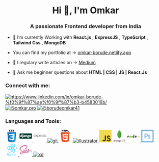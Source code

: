 <h1 align="center">Hi 👋, I'm Omkar</h1>
<h3 align="center">A passionate Frontend developer from India</h3>

- 🌱 I’m currently Working with  **React.js**  , **ExpressJS** , **TypeScript** , **Tailwind Css** , **MongoDB**

-  You can find my portfolio at -> [omkar-borude.netlify.app](https://omkar-borude.netlify.app/)

- 📝 I regulary write articles on -> [Medium](https://borudeomkar41.medium.com/)

- 💬 Ask me beginner questions about **HTML | CSS | JS | React.Js**



<h3 align="left">Connect with me:</h3>
<p align="left">
<a href="https://linkedin.com/in/https://www.linkedin.com/in/omkar-borude-%f0%9f%87%ae%f0%9f%87%b3-b4583016b/" target="blank"><img align="center" src="https://cdn.jsdelivr.net/npm/simple-icons@3.0.1/icons/linkedin.svg" alt="https://www.linkedin.com/in/omkar-borude-%f0%9f%87%ae%f0%9f%87%b3-b4583016b/" height="30" width="40" /></a>
<a href="https://instagram.com/@omkar.pro" target="blank"><img align="center" src="https://cdn.jsdelivr.net/npm/simple-icons@3.0.1/icons/instagram.svg" alt="@omkar.pro" height="30" width="40" /></a>
<a href="https://medium.com/@borudeomkar41" target="blank"><img align="center" src="https://cdn.jsdelivr.net/npm/simple-icons@3.0.1/icons/medium.svg" alt="@borudeomkar41" height="30" width="40" /></a>
</p>
<h3 align="left">Languages and Tools:</h3>
<p align="left"> <a href="https://www.w3schools.com/css/" target="_blank"> <img src="https://raw.githubusercontent.com/devicons/devicon/master/icons/css3/css3-original-wordmark.svg" alt="css3" width="40" height="40"/> </a> <a href="https://www.djangoproject.com/" target="_blank"> <img src="https://raw.githubusercontent.com/devicons/devicon/master/icons/django/django-original.svg" alt="django" width="40" height="40"/> </a> <a href="https://expressjs.com" target="_blank"> <img src="https://raw.githubusercontent.com/devicons/devicon/master/icons/express/express-original-wordmark.svg" alt="express" width="40" height="40"/> </a> <a href="https://git-scm.com/" target="_blank"> <img src="https://www.vectorlogo.zone/logos/git-scm/git-scm-icon.svg" alt="git" width="40" height="40"/> </a> <a href="https://www.w3.org/html/" target="_blank"> <img src="https://raw.githubusercontent.com/devicons/devicon/master/icons/html5/html5-original-wordmark.svg" alt="html5" width="40" height="40"/> </a> <a href="https://www.adobe.com/in/products/illustrator.html" target="_blank"> <img src="https://www.vectorlogo.zone/logos/adobe_illustrator/adobe_illustrator-icon.svg" alt="illustrator" width="40" height="40"/> </a> <a href="https://developer.mozilla.org/en-US/docs/Web/JavaScript" target="_blank"> <img src="https://raw.githubusercontent.com/devicons/devicon/master/icons/javascript/javascript-original.svg" alt="javascript" width="40" height="40"/> </a> <a href="https://www.mongodb.com/" target="_blank"> <img src="https://raw.githubusercontent.com/devicons/devicon/master/icons/mongodb/mongodb-original-wordmark.svg" alt="mongodb" width="40" height="40"/> </a> <a href="https://nodejs.org" target="_blank"> <img src="https://raw.githubusercontent.com/devicons/devicon/master/icons/nodejs/nodejs-original-wordmark.svg" alt="nodejs" width="40" height="40"/> </a> <a href="https://www.photoshop.com/en" target="_blank"> <img src="https://raw.githubusercontent.com/devicons/devicon/master/icons/photoshop/photoshop-line.svg" alt="photoshop" width="40" height="40"/> </a> <a href="https://reactjs.org/" target="_blank"> <img src="https://raw.githubusercontent.com/devicons/devicon/master/icons/react/react-original-wordmark.svg" alt="react" width="40" height="40"/> </a> <a href="https://sass-lang.com" target="_blank"> <img src="https://raw.githubusercontent.com/devicons/devicon/master/icons/sass/sass-original.svg" alt="sass" width="40" height="40"/> </a> <a href="https://www.adobe.com/products/xd.html" target="_blank"> <img src="https://cdn.worldvectorlogo.com/logos/adobe-xd.svg" alt="xd" width="40" height="40"/> </a> </p>

    



